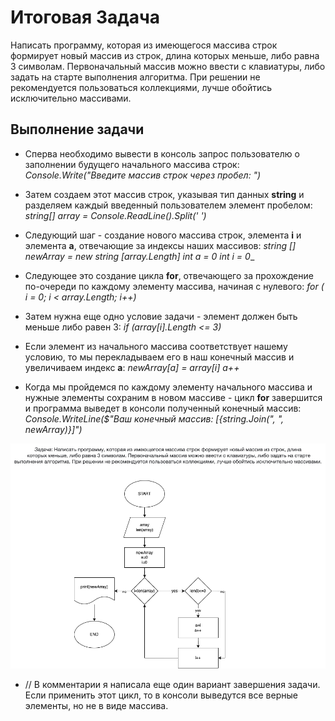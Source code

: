 # Итоговая Задача

Написать программу, которая из имеющегося массива строк формирует новый массив из строк, длина которых меньше, либо равна 3 символам. Первоначальный массив можно ввести с клавиатуры, либо задать на старте выполнения алгоритма. При решении не рекомендуется пользоваться коллекциями, лучше обойтись исключительно массивами.

## Выполнение задачи

- Сперва необходимо вывести в консоль запрос пользователю о заполнении будущего начального массива строк:
  _Console.Write("Введите массив строк через пробел: ")_

- Затем создаем этот массив строк, указывая тип данных **string** и разделяем каждый введенный пользователем элемент пробелом:
  _string[] array = Console.ReadLine().Split(' ')_

- Следующий шаг - создание нового массива строк, элемента **i** и элемента **a**, отвечающие за индексы наших массивов:
  _string [] newArray = new string [array.Length]_
  _int a = 0_
  _int i = 0_\_

- Следующее это создание цикла **for**, отвечающего за прохождение по-очереди по каждому элементу массива, начиная с нулевого:
  _for ( i = 0; i < array.Length; i++)_

- Затем нужна еще одно условие задачи - элемент должен быть меньше либо равен 3:
  _if (array[i].Length <= 3)_

- Если элемент из начального массива соответствует нашему условию, то мы перекладываем его в наш конечный массив и увеличиваем индекс **a**:
  _newArray[a] = array[i]_
  _a++_

* Когда мы пройдемся по каждому элементу начального массива и нужные элементы сохраним в новом массиве - цикл **for** завершится и программа выведет в консоли полученный конечный массив:
  _Console.WriteLine($"Ваш конечный массив: [{string.Join(", ", newArray)}]")_

![Эта блок-схема описывает решение данной задачи](project.png)

- // В комментарии я написала еще один вариант завершения задачи. Если применить этот цикл, то в консоли выведутся все верные элементы, но не в виде массива.
